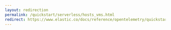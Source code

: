 ```yaml
---
layout: redirection
permalink: /quickstart/serverless/hosts_vms.html
redirect: https://www.elastic.co/docs/reference/opentelemetry/quickstart/serverless/hosts_vms.html
---
```

